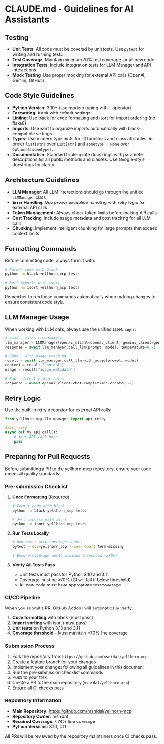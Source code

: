 # CLAUDE.md - Guidelines for AI Assistants

## Testing

- **Unit Tests**: All code must be covered by unit tests. Use `pytest` for writing and running tests.
- **Test Coverage**: Maintain minimum 70% test coverage for all new code
- **Integration Tests**: Include integration tests for LLM Manager and API interactions
- **Mock Testing**: Use proper mocking for external API calls (OpenAI, Gemini, GitHub)

## Code Style Guidelines

- **Python Version**: 3.10+ (use modern typing with `|` operator)
- **Formatting**: black with default settings
- **Linting**: Use black for code formatting and isort for import ordering (no flake8)
- **Imports**: Use isort to organize imports automatically with black-compatible settings
- **Types**: Use modern type hints for all functions and class attributes, ie. prefer `list[str]` over `List[str]` and `sometype | None` over `Optional[sometype]`.
- **Documentation**: Standard triple-quote docstrings with parameter descriptions for all public methods and classes. Use Google-style docstrings for clarity.

## Architecture Guidelines

- **LLM Manager**: All LLM interactions should go through the unified `LLMManager` class
- **Error Handling**: Use proper exception handling with retry logic for external API calls
- **Token Management**: Always check token limits before making API calls
- **Cost Tracking**: Include usage metadata and cost tracking for all LLM calls
- **Chunking**: Implement intelligent chunking for large prompts that exceed context limits

## Formatting Commands

Before committing code, always format with:

```bash
# Format code with black
python -m black yellhorn_mcp tests

# Sort imports with isort
python -m isort yellhorn_mcp tests
```

Remember to run these commands automatically when making changes to ensure consistent code style.

## LLM Manager Usage

When working with LLM calls, always use the unified `LLMManager`:

```python
# Good - using LLM Manager
llm_manager = LLMManager(openai_client=openai_client, gemini_client=gemini_client)
response = await llm_manager.call_llm(prompt, model, temperature=0.7)

# Good - with usage tracking
result = await llm_manager.call_llm_with_usage(prompt, model)
content = result["content"]
usage = result["usage_metadata"]

# Bad - direct client calls
response = await openai_client.chat.completions.create(...)
```

## Retry Logic

Use the built-in retry decorator for external API calls:

```python
from yellhorn_mcp.llm_manager import api_retry

@api_retry
async def my_api_call():
    # Your API call here
    pass
```

## Preparing for Pull Requests

Before submitting a PR to the yellhorn-mcp repository, ensure your code meets all quality standards:

### Pre-submission Checklist

1. **Code Formatting** (Required)
   ```bash
   # Format code with black
   python -m black yellhorn_mcp tests
   
   # Sort imports with isort
   python -m isort yellhorn_mcp tests
   ```

2. **Run Tests Locally**
   ```bash
   # Run tests with coverage report
   pytest --cov=yellhorn_mcp --cov-report term-missing
   
   # Ensure coverage meets minimum threshold (≥70%)
   ```

3. **Verify All Tests Pass**
   - Unit tests must pass for Python 3.10 and 3.11
   - Coverage must be ≥70% (CI will fail if below threshold)
   - All new code must have appropriate test coverage

### CI/CD Pipeline

When you submit a PR, GitHub Actions will automatically verify:

1. **Code formatting** with black (must pass)
2. **Import sorting** with isort (must pass)
3. **Unit tests** on Python 3.10 and 3.11
4. **Coverage threshold** - Must maintain ≥70% line coverage

### Submission Process

1. Fork the repository from `https://github.com/msnidal/yellhorn-mcp`
2. Create a feature branch for your changes
3. Implement your changes following all guidelines in this document
4. Run the pre-submission checklist commands
5. Push to your fork
6. Create a PR to the main repository (`msnidal/yellhorn-mcp`)
7. Ensure all CI checks pass

### Repository Information

- **Main Repository**: https://github.com/msnidal/yellhorn-mcp
- **Repository Owner**: msnidal
- **Required Coverage**: ≥70% line coverage
- **Python Versions**: 3.10, 3.11

All PRs will be reviewed by the repository maintainers once CI checks pass.
